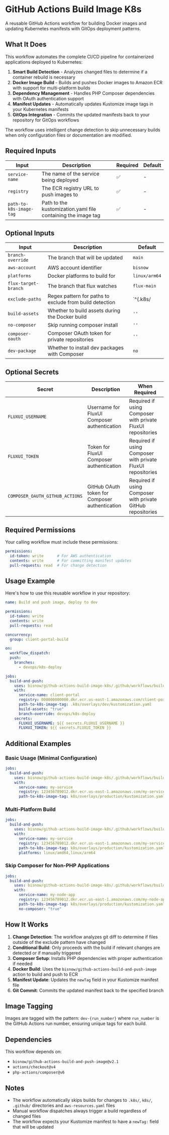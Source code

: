 # GitHub Actions Build Image K8s

A reusable GitHub Actions workflow for building Docker images and updating Kubernetes manifests with GitOps deployment patterns.

## What It Does

This workflow automates the complete CI/CD pipeline for containerized applications deployed to Kubernetes:

1. **Smart Build Detection** - Analyzes changed files to determine if a container rebuild is necessary
2. **Docker Image Build** - Builds and pushes Docker images to Amazon ECR with support for multi-platform builds
3. **Dependency Management** - Handles PHP Composer dependencies with OAuth authentication support
4. **Manifest Updates** - Automatically updates Kustomize image tags in your Kubernetes manifests
5. **GitOps Integration** - Commits the updated manifests back to your repository for GitOps workflows

The workflow uses intelligent change detection to skip unnecessary builds when only configuration files or documentation are modified.

## Required Inputs

| Input | Description | Required | Default |
|-------|-------------|----------|---------|
| `service-name` | The name of the service being deployed | ✅ | - |
| `registry` | The ECR registry URL to push images to | ✅ | - |
| `path-to-k8s-image-tag` | Path to the kustomization.yaml file containing the image tag | ✅ | - |

## Optional Inputs

| Input | Description | Default |
|-------|-------------|---------|
| `branch-override` | The branch that will be updated | `main` |
| `aws-account` | AWS account identifier | `bisnow` |
| `platforms` | Docker platforms to build for | `linux/arm64` |
| `flux-target-branch` | The branch that flux watches | `flux-main` |
| `exclude-paths` | Regex pattern for paths to exclude from build detection | `^(\.k8s/|k8s/|\.github/|aws-resources\.yaml$)` |
| `build-assets` | Whether to build assets during the Docker build | `''` |
| `no-composer` | Skip running composer install | `''` |
| `composer-oauth` | Composer OAuth token for private repositories | `''` |
| `dev-package` | Whether to install dev packages with Composer | `no` |

## Optional Secrets

| Secret | Description | When Required |
|--------|-------------|---------------|
| `FLUXUI_USERNAME` | Username for FluxUI Composer authentication | Required if using Composer with private FluxUI repositories |
| `FLUXUI_TOKEN` | Token for FluxUI Composer authentication | Required if using Composer with private FluxUI repositories |
| `COMPOSER_OAUTH_GITHUB_ACTIONS` | GitHub OAuth token for Composer authentication | Required if using Composer with private GitHub repositories |

## Required Permissions

Your calling workflow must include these permissions:

```yaml
permissions:
  id-token: write      # For AWS authentication
  contents: write      # For committing manifest updates
  pull-requests: read  # For change detection
```

## Usage Example

Here's how to use this reusable workflow in your repository:

```yaml
name: Build and push image, deploy to dev

permissions:
  id-token: write
  contents: write
  pull-requests: read

concurrency:
  group: client-portal-build

on:
  workflow_dispatch:
  push:
    branches:
      - devops/k8s-deploy

jobs:
  build-and-push:
    uses: bisnow/github-actions-build-image-k8s/.github/workflows/build.yaml@main
    with:
      service-name: client-portal
      registry: 000000000000.dkr.ecr.us-east-1.amazonaws.com/client-portal
      path-to-k8s-image-tag: .k8s/overlays/dev/kustomization.yaml
      build-assets: "true"
      branch-override: devops/k8s-deploy
    secrets:
      FLUXUI_USERNAME: ${{ secrets.FLUXUI_USERNAME }}
      FLUXUI_TOKEN: ${{ secrets.FLUXUI_TOKEN }}
```

## Additional Examples

### Basic Usage (Minimal Configuration)
```yaml
jobs:
  build-and-push:
    uses: bisnow/github-actions-build-image-k8s/.github/workflows/build.yaml@main
    with:
      service-name: my-service
      registry: 123456789012.dkr.ecr.us-east-1.amazonaws.com/my-service
      path-to-k8s-image-tag: k8s/overlays/production/kustomization.yaml
```

### Multi-Platform Build
```yaml
jobs:
  build-and-push:
    uses: bisnow/github-actions-build-image-k8s/.github/workflows/build.yaml@main
    with:
      service-name: my-service
      registry: 123456789012.dkr.ecr.us-east-1.amazonaws.com/my-service
      path-to-k8s-image-tag: k8s/overlays/production/kustomization.yaml
      platforms: linux/amd64,linux/arm64
```

### Skip Composer for Non-PHP Applications
```yaml
jobs:
  build-and-push:
    uses: bisnow/github-actions-build-image-k8s/.github/workflows/build.yaml@main
    with:
      service-name: my-node-app
      registry: 123456789012.dkr.ecr.us-east-1.amazonaws.com/my-node-app
      path-to-k8s-image-tag: k8s/overlays/production/kustomization.yaml
      no-composer: "true"
```

## How It Works

1. **Change Detection**: The workflow analyzes git diff to determine if files outside of the exclude pattern have changed
2. **Conditional Build**: Only proceeds with the build if relevant changes are detected or if manually triggered
3. **Composer Setup**: Installs PHP dependencies with proper authentication if needed
4. **Docker Build**: Uses the `bisnow/github-actions-build-and-push-image` action to build and push to ECR
5. **Manifest Update**: Updates the `newTag` field in your Kustomize manifest file
6. **Git Commit**: Commits the updated manifest back to the specified branch

## Image Tagging

Images are tagged with the pattern: `dev-{run_number}` where `run_number` is the GitHub Actions run number, ensuring unique tags for each build.

## Dependencies

This workflow depends on:
- `bisnow/github-actions-build-and-push-image@v2.1`
- `actions/checkout@v4`
- `php-actions/composer@v6`

## Notes

- The workflow automatically skips builds for changes to `.k8s/`, `k8s/`, `.github/` directories and `aws-resources.yaml` files
- Manual workflow dispatches always trigger a build regardless of changed files
- The workflow expects your Kustomize manifest to have a `newTag:` field that will be updated